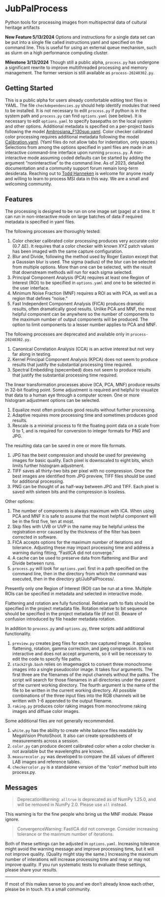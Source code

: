 # JubPalProcess
Python tools for processing images from multispectral data of cultural heritage artifacts

**New Feature 5/13/2024** Options and instructions for a single data set can be put into a single file called instructions.yaml and specified on the command line. 
This is useful for using an external queue mechanism, such as slurm on a high performance computing cluster.

**Milestone 3/13/2024** Though still a public alpha, `process.py` has undergone a significant rewrite to improve multithreaded processing and memory management. 
The former version is still available as `process-20240302.py`.

## Getting Started

This is a public alpha for users already comfortable editing text files in YAML. 
The file `checkdependencies.py` should help identify modules that need to be installed. 
It is not necessary to edit `process.py` if python is in the system path and `process.py` can find `options.yaml` (see below).
It is necessary to edit `options.yaml` to specify basepaths on the local system and other options. 
Additional metadata is specified on a per-project basis following the model [Ambrosiana\_F130sup.yaml](https://palimpsest.stmarytx.edu/Ambrosiana2023/Ambrosiana_F130sup/Ambrosiana_F130sup.yaml).
Color checker calibrated color processing requires additional metadata following the model [Calibration.yaml](https://palimpsest.stmarytx.edu/Ambrosiana2023/Calibration/Calibration.yaml).
(Yaml files do not allow tabs for indentation, only spaces.)
Selections from among the options specified in yaml files are made in an interactive command-line interface upon running `process.py`.
A non-interactive mode assuming coded defaults can be started by adding the argument “noninteractive” to the command line.
As of 2023, detailed documentation and a community support forum remain long-term desiderata.
Reaching out to [Todd Hanneken](mailto:thanneken@stmarytx.edu) is welcome for anyone ready and willing to learn to process MSI data in this way.
We are a small and welcoming community.

## Features

The processing is designed to be run on one image set (page) at a time.
It can run in non-interactive mode on large batches of data if required metadata is specified in yaml files.

The following processes are thoroughly tested:

1. Color checker calibrated color processing produces very accurate color (0.7 ΔE).
It requires that a color checker with known XYZ patch values has been imaged with the same capture configuration.
1. Blur and Divide, following the method used by Roger Easton except that a Gaussian blur is used.
The sigma (radius) of the blur can be selected from multiple options.
More than one can be selected, with the result that downstream methods will run for each sigma selected.
1. Principal Component Analysis (PCA) requires at least one Region of Interest (ROI) to be specified in `options.yaml` and one to be selected in the user interface.
1. Minimum Noise Fraction (MNF) requires a ROI as with PCA, as well as a region that defines “noise.”
1. Fast Independent Component Analysis (FICA) produces dramatic results, often dramatically good results.
Unlike PCA and MNF, the most helpful component can be anywhere so the number of components to the maximum number of output components will be produced. 
The option to limit components to a lesser number applies to PCA and MNF.

The following processes are deprecated and available only in `process-20240302.py`. 

1. Canonical Correlation Analysis (CCA) is an active interest but not very far along in testing.
1. Kernel Principal Component Analysis (KPCA) does not seem to produce results that justify the substantial processing time required.
1. Spectral Embedding (specembed) does not seem to produce results that justify the substantial processing time required.

The linear transformation processes above (ICA, PCA, MNF) produce results in 32-bit floating point.
Some adjustment is required and helpful to visualize that data to a human eye through a computer screen.
One or more histogram adjustment options can be selected.

1. Equalize most often produces good results without further processing.
1. Adaptive requires more processing time and sometimes produces good results.
1. Rescale is a minimal process to fit the floating point data on a scale from 0 to 1, and is required for conversion to integer formats for PNG and JPG.

The resulting data can be saved in one or more file formats.

1. JPG has the best compression and should be used for previewing images for basic quality.
Each pixel is downscaled to eight bits, which limits further histogram adjustment.
1. TIFF saves all thirty-two bits per pixel with no compression.
Once the best images are identified from JPG preview, TIFF files should be used for additional processing.
1. PNG can be thought of as half-way between JPG and TIFF.
Each pixel is saved with sixteen bits and the compression is lossless.

Other options:

1. The number of components is always maximum with ICA. 
When using PCA and MNF it is safe to assume that the most helpful component will be in the first five, ten at most.
1. Skip files with UVB or UVP in the name may be helpful unless the registration error caused by the thickness of the filter has been corrected in software.
1. FICA accepts options for the maximum number of iterations and tolerance.
Adjusting these may impact processing time and address a warning during fitting, “FastICA did not converge.”
1. A cache can be used to preserve data from flattening and Blur and Divide between runs.
1. `process.py` will look for `options.yaml` first in a path specified on the command line, then in the directory from which the command was executed, then in the directory git/JubPalProcess/. 

Presently only one Region of Interest (ROI) can be run at a time.
Multiple ROIs can be specified in metadata and selected in interactive mode.

Flattening and rotation are fully functional.
Relative path to flats should be specified in the project metadata file.
Rotation relative to bit sequence should be specified in the project metadata file (if not 0).
Beware of confusion introduced by file header metadata rotation.

In addition to `process.py` and `options.py`, three scripts add additional functionality.

1. `preview.py` creates jpeg files for each raw captured image.
It applies flattening, rotation, gamma correction, and jpeg compression.
It is not interactive and does not accept arguments, so it will be necessary to edit the code to specify file paths.
1. `stack2rgb.bash` relies on imagemagick to convert three monochrome images into a single pseudocolor image.
It takes four arguments.
The first three are the filenames of the input channels without the paths.
The script will search for those filenames in all directories under the parent of the current working directory.
The fourth argument is the name of the file to be written in the current working directory.
All possible combinations of the three input files into the RGB channels will be written with 1-6 appended to the output filename.
1. `raking.py` produces color raking images from monochrome raking images and diffuse color images.

Some additional files are not generally recommended.

1. `white.py` has the ability to create white balance files readable by MegaVision PhotoShoot.
It also can create spreadsheets of measurements across a session.
1. `color.py` can produce decent calibrated color when a color checker is not available but the wavelengths are known.
1. `measurecolor.py` was developed to compare the ΔE values of different LAB images and reference tables.
1. `checkercolor.py` is a standalone version of the “color” method built into process.py.

## Messages

> DeprecationWarning: `alltrue` is deprecated as of NumPy 1.25.0, and will be removed in NumPy 2.0. Please use `all` instead.

This warning is for the fine people who bring us the MNF module. Please ignore.

> ConvergenceWarning: FastICA did not converge. Consider increasing tolerance or the maximum number of iterations.

Both of these settings can be adjusted in `options.yaml`. 
Increasing tolerance might avoid the warning message and improve processing time, but it will not improve quality. 
(Quality might stay the same.) 
Increasing the maximum number of interations will increase processing time and may or may not improve quality. 
If you run systematic tests to evaluate these settings, please share your results. 

---

If most of this makes sense to you and we don’t already know each other, please be in touch.
It’s a small community.

